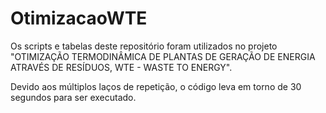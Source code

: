 # OtimizacaoWTE
Os scripts e tabelas deste repositório foram utilizados no projeto "OTIMIZAÇÃO TERMODINÂMICA DE PLANTAS DE GERAÇÃO DE ENERGIA ATRAVÉS DE RESÍDUOS, WTE - WASTE TO ENERGY".

Devido aos múltiplos laços de repetição, o código leva em torno de 30 segundos para ser executado.

